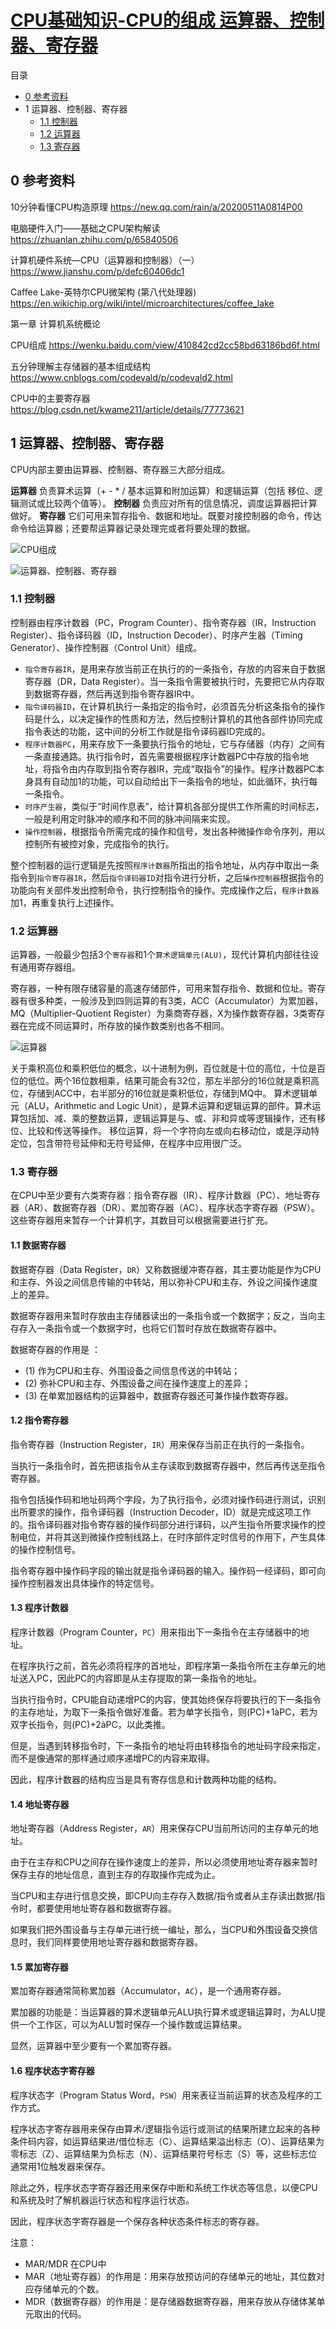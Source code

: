 # [CPU基础知识-CPU的组成 运算器、控制器、寄存器](https://www.cnblogs.com/gnivor/p/15679241.html)



目录

- [0 参考资料](https://www.cnblogs.com/gnivor/p/15679241.html#0-参考资料)
- 1 运算器、控制器、寄存器
    - [1.1 控制器](https://www.cnblogs.com/gnivor/p/15679241.html#11-控制器)
    - [1.2 运算器](https://www.cnblogs.com/gnivor/p/15679241.html#12-运算器)
    - [1.3 寄存器](https://www.cnblogs.com/gnivor/p/15679241.html#13-寄存器)



## 0 参考资料

10分钟看懂CPU构造原理 https://new.qq.com/rain/a/20200511A0814P00

电脑硬件入门——基础之CPU架构解读 https://zhuanlan.zhihu.com/p/65840506

计算机硬件系统—CPU（运算器和控制器）（一） https://www.jianshu.com/p/defc60406dc1

Caffee Lake-英特尔CPU微架构 (第八代处理器) https://en.wikichip.org/wiki/intel/microarchitectures/coffee_lake

第一章 计算机系统概论 

CPU组成 https://wenku.baidu.com/view/410842cd2cc58bd63186bd6f.html

五分钟理解主存储器的基本组成结构 https://www.cnblogs.com/codevald/p/codevald2.html

CPU中的主要寄存器 https://blog.csdn.net/kwame211/article/details/77773621


## 1 运算器、控制器、寄存器

CPU内部主要由运算器、控制器、寄存器三大部分组成。

**运算器** 负责算术运算（+ - * / 基本运算和附加运算）和逻辑运算（包括 移位、逻辑测试或比较两个值等）。
**控制器** 负责应对所有的信息情况，调度运算器把计算做好。
**寄存器** 它们可用来暂存指令、数据和地址。既要对接控制器的命令，传达命令给运算器；还要帮运算器记录处理完或者将要处理的数据。

![CPU组成](readme.assets/689056-20211213001833220-675196650.png)

![运算器、控制器、寄存器](readme.assets/689056-20211212145623939-1032684060.png)

### 1.1 控制器

控制器由程序计数器（PC，Program Counter）、指令寄存器（IR，Instruction Register）、指令译码器（ID，Instruction Decoder）、时序产生器（Timing Generator）、操作控制器（Control Unit）组成。

- `指令寄存器IR`，是用来存放当前正在执行的的一条指令，存放的内容来自于数据寄存器（DR，Data Register）。当一条指令需要被执行时，先要把它从内存取到数据寄存器，然后再送到指令寄存器IR中。
- `指令译码器ID`，在计算机执行一条指定的指令时，必须首先分析这条指令的操作码是什么，以决定操作的性质和方法，然后控制计算机的其他各部件协同完成指令表达的功能，这中间的分析工作就是指令译码器ID完成的。
- `程序计数器PC`，用来存放下一条要执行指令的地址，它与存储器（内存）之间有一条直接通路。执行指令时，首先需要根据程序计数器PC中存放的指令地址，将指令由内存取到指令寄存器IR，完成“取指令”的操作。程序计数器PC本身具有自动加1的功能，可以自动给出下一条指令的地址，如此循环，执行每一条指令。
- `时序产生器`，类似于“时间作息表”，给计算机各部分提供工作所需的时间标志，一般是利用定时脉冲的顺序和不同的脉冲间隔来实现。
- `操作控制器`，根据指令所需完成的操作和信号，发出各种微操作命令序列，用以控制所有被控对象，完成指令的执行。

整个控制器的运行逻辑是先按照`程序计数器`所指出的指令地址，从内存中取出一条指令到`指令寄存器IR`，然后`指令译码器ID`对指令进行分析，之后`操作控制器`根据指令的功能向有关部件发出控制命令，执行控制指令的操作。完成操作之后，`程序计数器`加1，再重复执行上述操作。

### 1.2 运算器

运算器，一般最少包括3个`寄存器`和1个`算术逻辑单元(ALU)`，现代计算机内部往往设有通用寄存器组。

寄存器，一种有限存储容量的高速存储部件，可用来暂存指令、数据和位址。寄存器有很多种类，一般涉及到四则运算的有3类，ACC（Accumulator）为累加器，MQ（Multiplier-Quotient Register）为乘商寄存器，X为操作数寄存器，3类寄存器在完成不同运算时，所存放的操作数类别也各不相同。

![运算器](readme.assets/689056-20211212154928359-49997161.png)

关于乘积高位和乘积低位的概念，以十进制为例，百位就是十位的高位，十位是百位的低位。两个16位数相乘，结果可能会有32位，那左半部分的16位就是乘积高位，存储到ACC中，右半部分的16位就是乘积低位，存储到MQ中。
算术逻辑单元（ALU，Arithmetic and Logic Unit），是算术运算和逻辑运算的部件。算术运算包括加、减、乘的整数运算，逻辑运算是与、或、非和异或等逻辑操作，还有移位、比较和传送等操作。
移位运算，将一个字符向左或向右移动位，或是浮动特定位，包含带符号延伸和无符号延伸，在程序中应用很广泛。

### 1.3 寄存器

在CPU中至少要有六类寄存器：指令寄存器（IR）、程序计数器（PC）、地址寄存器（AR）、数据寄存器（DR）、累加寄存器（AC）、程序状态字寄存器（PSW）。这些寄存器用来暂存一个计算机字，其数目可以根据需要进行扩充。

#### 1.1 数据寄存器
数据寄存器（Data Register，`DR`）又称数据缓冲寄存器，其主要功能是作为CPU和主存、外设之间信息传输的中转站，用以弥补CPU和主存、外设之间操作速度上的差异。

数据寄存器用来暂时存放由主存储器读出的一条指令或一个数据字；反之，当向主存存入一条指令或一个数据字时，也将它们暂时存放在数据寄存器中。

数据寄存器的作用是 ：
- (1) 作为CPU和主存、外围设备之间信息传送的中转站；
- (2) 弥补CPU和主存、外围设备之间在操作速度上的差异；
- (3) 在单累加器结构的运算器中，数据寄存器还可兼作操作数寄存器。

#### 1.2 指令寄存器
指令寄存器（Instruction Register，`IR`）用来保存当前正在执行的一条指令。

当执行一条指令时，首先把该指令从主存读取到数据寄存器中，然后再传送至指令寄存器。

指令包括操作码和地址码两个字段，为了执行指令，必须对操作码进行测试，识别出所要求的操作，指令译码器（Instruction Decoder，ID）就是完成这项工作的。指令译码器对指令寄存器的操作码部分进行译码，以产生指令所要求操作的控制电位，并将其送到微操作控制线路上，在时序部件定时信号的作用下，产生具体的操作控制信号。

指令寄存器中操作码字段的输出就是指令译码器的输入。操作码一经译码，即可向操作控制器发出具体操作的特定信号。

#### 1.3 程序计数器
程序计数器（Program Counter，`PC`）用来指出下一条指令在主存储器中的地址。

在程序执行之前，首先必须将程序的首地址，即程序第一条指令所在主存单元的地址送入PC，因此PC的内容即是从主存提取的第一条指令的地址。

当执行指令时，CPU能自动递增PC的内容，使其始终保存将要执行的下一条指令的主存地址，为取下一条指令做好准备。若为单字长指令，则(PC)+1àPC，若为双字长指令，则(PC)+2àPC，以此类推。

但是，当遇到转移指令时，下一条指令的地址将由转移指令的地址码字段来指定，而不是像通常的那样通过顺序递增PC的内容来取得。

因此，程序计数器的结构应当是具有寄存信息和计数两种功能的结构。

#### 1.4 地址寄存器
地址寄存器（Address Register，`AR`）用来保存CPU当前所访问的主存单元的地址。

由于在主存和CPU之间存在操作速度上的差异，所以必须使用地址寄存器来暂时保存主存的地址信息，直到主存的存取操作完成为止。

当CPU和主存进行信息交换，即CPU向主存存入数据/指令或者从主存读出数据/指令时，都要使用地址寄存器和数据寄存器。

如果我们把外围设备与主存单元进行统一编址，那么，当CPU和外围设备交换信息时，我们同样要使用地址寄存器和数据寄存器。

#### 1.5 累加寄存器
累加寄存器通常简称累加器（Accumulator，`AC`），是一个通用寄存器。

累加器的功能是：当运算器的算术逻辑单元ALU执行算术或逻辑运算时，为ALU提供一个工作区，可以为ALU暂时保存一个操作数或运算结果。

显然，运算器中至少要有一个累加寄存器。

#### 1.6 程序状态字寄存器
程序状态字（Program Status Word，`PSW`）用来表征当前运算的状态及程序的工作方式。

程序状态字寄存器用来保存由算术/逻辑指令运行或测试的结果所建立起来的各种条件码内容，如运算结果进/借位标志（C）、运算结果溢出标志（O）、运算结果为零标志（Z）、运算结果为负标志（N）、运算结果符号标志（S）等，这些标志位通常用1位触发器来保存。

除此之外，程序状态字寄存器还用来保存中断和系统工作状态等信息，以便CPU和系统及时了解机器运行状态和程序运行状态。

因此，程序状态字寄存器是一个保存各种状态条件标志的寄存器。

注意：
- MAR/MDR 在CPU中
- MAR（地址寄存器）的作用是：用来存放预访问的存储单元的地址，其位数对应存储单元的个数。
- MDR（数据寄存器）的作用是：是存储器数据寄存器，用来存放从存储体某单元取出的代码。